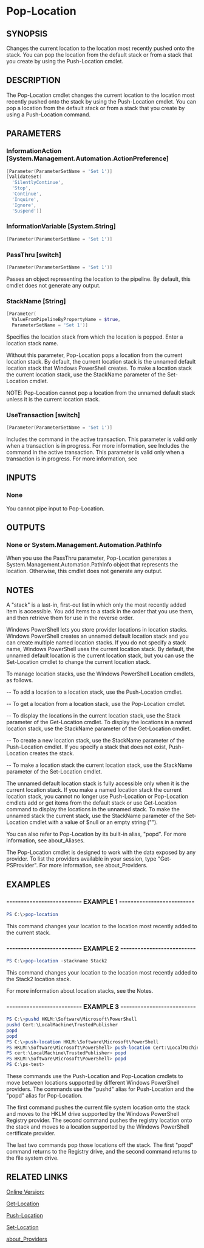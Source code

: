 ﻿# Pop-Location

## SYNOPSIS
Changes the current location to the location most recently pushed onto the stack.
You can pop the location from the default stack or from a stack that you create by using the Push-Location cmdlet.

## DESCRIPTION
The Pop-Location cmdlet changes the current location to the location most recently pushed onto the stack by using the Push-Location cmdlet.
You can pop a location from the default stack or from a stack that you create by using a Push-Location command.

## PARAMETERS

### InformationAction [System.Management.Automation.ActionPreference]

```powershell
[Parameter(ParameterSetName = 'Set 1')]
[ValidateSet(
  'SilentlyContinue',
  'Stop',
  'Continue',
  'Inquire',
  'Ignore',
  'Suspend')]
```




### InformationVariable [System.String]

```powershell
[Parameter(ParameterSetName = 'Set 1')]
```




### PassThru [switch]

```powershell
[Parameter(ParameterSetName = 'Set 1')]
```

Passes an object representing the location to the pipeline.
By default, this cmdlet does not generate any output.


### StackName [String]

```powershell
[Parameter(
  ValueFromPipelineByPropertyName = $true,
  ParameterSetName = 'Set 1')]
```

Specifies the location stack from which the location is popped.
Enter a location stack name.

Without this parameter, Pop-Location pops a location from the current location stack.
By default, the current location stack is the unnamed default location stack that Windows PowerShell creates.
To make a location stack the current location stack, use the StackName parameter of the Set-Location cmdlet.

NOTE: Pop-Location cannot pop a location from the unnamed default stack unless it is the current location stack.


### UseTransaction [switch]

```powershell
[Parameter(ParameterSetName = 'Set 1')]
```

Includes the command in the active transaction.
This parameter is valid only when a transaction is in progress.
For more information, see Includes the command in the active transaction.
This parameter is valid only when a transaction is in progress.
For more information, see



## INPUTS
### None

You cannot pipe input to Pop-Location.

## OUTPUTS
### None or System.Management.Automation.PathInfo 

When you use the PassThru parameter, Pop-Location generates a System.Management.Automation.PathInfo object that represents the location.
Otherwise, this cmdlet does not generate any output.

## NOTES
A "stack" is a last-in, first-out list in which only the most recently added item is accessible.
You add items to a stack in the order that you use them, and then retrieve them for use in the reverse order.

Windows PowerShell lets you store provider locations in location stacks.
Windows PowerShell creates an unnamed default location stack and you can create multiple named location stacks.
If you do not specify a stack name, Windows PowerShell uses the current location stack.
By default, the unnamed default location is the current location stack, but you can use the Set-Location cmdlet to change the current location stack.

To manage location stacks, use the Windows PowerShell Location cmdlets, as follows.

-- To add a location to a location stack, use the Push-Location cmdlet.

-- To get a location from a location stack, use the Pop-Location cmdlet.

-- To display the locations in the current location stack, use the Stack parameter of the Get-Location cmdlet.
To display the locations in a named location stack, use the StackName parameter of the Get-Location cmdlet.

-- To create a new location stack, use the StackName parameter of the Push-Location cmdlet.
If you specify a stack that does not exist, Push-Location creates the stack.

-- To make a location stack the current location stack, use the StackName parameter of the Set-Location cmdlet.

The unnamed default location stack is fully accessible only when it is the current location stack.
If you make a named location stack the current location stack, you cannot no longer use Push-Location or Pop-Location cmdlets add or get items from the default stack or use Get-Location command to display the locations in the unnamed stack.
To make the unnamed stack the current stack, use the StackName parameter of the Set-Location cmdlet with a value of $null or an empty string ("").

You can also refer to Pop-Location by its built-in alias, "popd".
For more information, see about_Aliases.

The Pop-Location cmdlet is designed to work with the data exposed by any provider.
To list the providers available in your session, type "Get-PSProvider".
For more information, see about_Providers.


## EXAMPLES
### -------------------------- EXAMPLE 1 --------------------------

```powershell
PS C:\>pop-location

```
This command changes your location to the location most recently added to the current stack.






### -------------------------- EXAMPLE 2 --------------------------

```powershell
PS C:\>pop-location -stackname Stack2

```
This command changes your location to the location most recently added to the Stack2 location stack.

For more information about location stacks, see the Notes.






### -------------------------- EXAMPLE 3 --------------------------

```powershell
PS C:\>pushd HKLM:\Software\Microsoft\PowerShell
pushd Cert:\LocalMachine\TrustedPublisher
popd
popd
PS C:\>push-location HKLM:\Software\Microsoft\PowerShell
PS HKLM:\Software\Microsoft\PowerShell> push-location Cert:\LocalMachine\TrustedPublisher
PS cert:\LocalMachine\TrustedPublisher> popd
PS HKLM:\Software\Microsoft\PowerShell> popd
PS C:\ps-test>

```
These commands use the Push-Location and Pop-Location cmdlets to move between locations supported by different Windows PowerShell providers.
The commands use the "pushd" alias for Push-Location and the "popd" alias for Pop-Location.

The first command pushes the current file system location onto the stack and moves to the HKLM drive supported by the Windows PowerShell Registry provider.
The second command pushes the registry location onto the stack and moves to a location supported by the Windows PowerShell certificate provider.

The last two commands pop those locations off the stack.
The first "popd" command returns to the Registry drive, and the second command returns to the file system drive.







## RELATED LINKS

[Online Version:](http://go.microsoft.com/fwlink/p/?linkid=293891)

[Get-Location]()

[Push-Location]()

[Set-Location]()

[about_Providers]()

